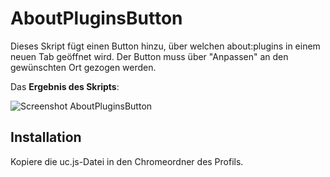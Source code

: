 # AboutPluginsButton
Dieses Skript fügt einen Button hinzu, über welchen about:plugins in einem neuen Tab geöffnet wird. Der Button muss über "Anpassen" an den gewünschten Ort gezogen werden.

Das **Ergebnis des Skripts**:

![Screenshot AboutPluginsButton](https://github.com/ardiman/userChrome.js/raw/master/aboutpluginsbutton/scr_aboutpluginsbutton.png)

## Installation
Kopiere die uc.js-Datei in den Chromeordner des Profils.
